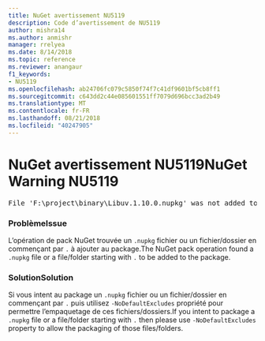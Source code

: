 ```yaml
---
title: NuGet avertissement NU5119
description: Code d’avertissement de NU5119
author: mishra14
ms.author: anmishr
manager: rrelyea
ms.date: 8/14/2018
ms.topic: reference
ms.reviewer: anangaur
f1_keywords:
- NU5119
ms.openlocfilehash: ab24706fc079c5850f74f7c41df9601bf5cb8ff1
ms.sourcegitcommit: c643dd2c44e085601551ff7079d696bcc3ad2b49
ms.translationtype: MT
ms.contentlocale: fr-FR
ms.lasthandoff: 08/21/2018
ms.locfileid: "40247905"
---
```

# <a name="nuget-warning-nu5119"></a><span data-ttu-id="6ea2c-103">NuGet avertissement NU5119</span><span class="sxs-lookup"><span data-stu-id="6ea2c-103">NuGet Warning NU5119</span></span>
<pre>File 'F:\project\binary\Libuv.1.10.0.nupkg' was not added to the package. Files and folders starting with '.' or ending with '.nupkg' are excluded by default. To include this file, use -NoDefaultExcludes from the commandline</pre>

### <a name="issue"></a><span data-ttu-id="6ea2c-104">Problème</span><span class="sxs-lookup"><span data-stu-id="6ea2c-104">Issue</span></span>

<span data-ttu-id="6ea2c-105">L’opération de pack NuGet trouvée un `.nupkg` fichier ou un fichier/dossier en commençant par `.` à ajouter au package.</span><span class="sxs-lookup"><span data-stu-id="6ea2c-105">The NuGet pack operation found a `.nupkg` file or a file/folder starting with `.` to be added to the package.</span></span>


### <a name="solution"></a><span data-ttu-id="6ea2c-106">Solution</span><span class="sxs-lookup"><span data-stu-id="6ea2c-106">Solution</span></span>

<span data-ttu-id="6ea2c-107">Si vous intent au package un `.nupkg` fichier ou un fichier/dossier en commençant par `.` puis utilisez `-NoDefaultExcludes` propriété pour permettre l’empaquetage de ces fichiers/dossiers.</span><span class="sxs-lookup"><span data-stu-id="6ea2c-107">If you intent to package a `.nupkg` file or a file/folder starting with `.` then please use `-NoDefaultExcludes` property to allow the packaging of those files/folders.</span></span>

